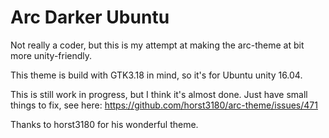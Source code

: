 # Arc Darker Ubuntu

Not really a coder, but this is my attempt at making the arc-theme at bit more unity-friendly.

This theme is build with GTK3.18 in mind, so it's for Ubuntu unity 16.04. 

This is still work in progress, but I think it's almost done. Just have small things to fix, see here: https://github.com/horst3180/arc-theme/issues/471

Thanks to horst3180 for his wonderful theme.
